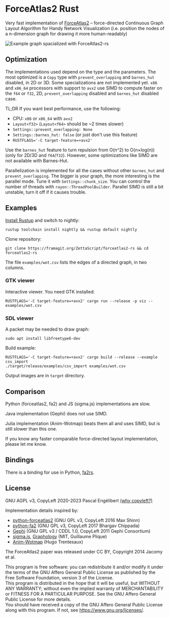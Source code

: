 # ForceAtlas2 Rust

Very fast implementation of [ForceAtlas2](https://www.ncbi.nlm.nih.gov/pmc/articles/PMC4051631/) &#8211; force-directed Continuous Graph Layout Algorithm for Handy Network Visualization (i.e. position the nodes of a n-dimension graph for drawing it more human-readably)

![Example graph spacialized with ForceAtlas2-rs](https://txmn.tk/img/wot-fa2rs.png)

## Optimization

The implementations used depend on the type and the parameters. The most optimized is a `Copy` type with `prevent_overlapping` and `barnes_hut` disabled, in 2D or 3D. Some specializations are not implemented yet. `x86` and `x86_64` processors with support to `avx2` use SIMD to compute faster on the `f64` or `f32`, 2D, `prevent_overlapping` disabled and `barnes_hut` disabled case.

TL;DR If you want best performance, use the following:
* CPU: `x86` or `x86_64` with `avx2`
* `Layout<f32>` (`Layout<f64>` should be ~2 times slower)
* `Settings::prevent_overlapping: None`
* `Settings::barnes_hut: false` (or just don't use this feature)
* `RUSTFLAGS='-C target-feature=+avx2'`

Use the `barnes_hut` feature to turn repulsion from O(n^2) to O(n×log(n)) (only for 2D/3D and `f64`/`f32`). However, some optimizations like SIMD are not available with Barnes-Hut.

Parallelization is implemented for all the cases without other `barnes_hut` and `prevent_overlapping`. The bigger is your graph, the more interesting is the parallel mode. Tune it with `Settings::chunk_size`. You can control the number of threads with `rayon::ThreadPoolBuilder`. Parallel SIMD is still a bit unstable, turn it off if it causes trouble.

## Examples

[Install Rustup](https://rustup.rs/) and switch to nightly:

    rustup toolchain install nightly && rustup default nightly

Clone repository:

    git clone https://framagit.org/ZettaScript/forceatlas2-rs && cd forceatlas2-rs

The file `examples/wot.csv` lists the edges of a directed graph, in two columns.

### GTK viewer

Interactive viewer. You need GTK installed.

    RUSTFLAGS='-C target-feature=+avx2' cargo run --release -p viz -- examples/wot.csv

### SDL viewer

A packet may be needed to draw graph:

    sudo apt install libfreetype6-dev

Build example:

    RUSTFLAGS='-C target-feature=+avx2' cargo build --release --example csv_import
    ./target/release/examples/csv_import examples/wot.csv

Output images are in `target` directory.

## Comparison

Python (forceatlas2, fa2) and JS (sigma.js) implementations are slow.

Java implementation (Gephi) does not use SIMD.

Julia implementation (Anim-Wotmap) beats them all and uses SIMD, but is still slower than this one.

If you know any faster comparable force-directed layout implementation, please let me know.

## Bindings

There is a binding for use in Python, [fa2rs](https://framagit.org/ZettaScript/fa2rs-py).

## License

GNU AGPL v3, CopyLeft 2020-2023 Pascal Engélibert [(why copyleft?)](https://txmn.tk/blog/why-copyleft/)

Implementation details inspired by:
* [python-forceatlas2](https://code.launchpad.net/forceatlas2-python) (GNU GPL v3, CopyLeft 2016 Max Shinn)
* [python-fa2](https://github.com/bhargavchippada/forceatlas2) (GNU GPL v3, CopyLeft 2017 Bhargav Chippada)
* [Gephi](https://github.com/gephi/gephi/tree/master/modules/LayoutPlugin/src/main/java/org/gephi/layout/plugin/forceAtlas2) (GNU GPL v3 / CDDL 1.0, CopyLeft 2011 Gephi Consortium)
* [sigma.js](https://github.com/jacomyal/sigma.js/tree/master/plugins/sigma.layout.forceAtlas2), [Graphology](https://github.com/graphology/graphology-layout-forceatlas2/blob/master/iterate.js) (MIT, Guillaume Plique)
* [Anim-Wotmap](https://git.42l.fr/HugoTrentesaux/animwotmap) (Hugo Trentesaux)

The ForceAtlas2 paper was released under CC BY, Copyright 2014 Jacomy et al.

This program is free software: you can redistribute it and/or modify it under the terms of the GNU Affero General Public License as published by the Free Software Foundation, version 3 of the License.  
This program is distributed in the hope that it will be useful, but WITHOUT ANY WARRANTY; without even the implied warranty of MERCHANTABILITY or FITNESS FOR A PARTICULAR PURPOSE. See the GNU Affero General Public License for more details.  
You should have received a copy of the GNU Affero General Public License along with this program. If not, see https://www.gnu.org/licenses/.
